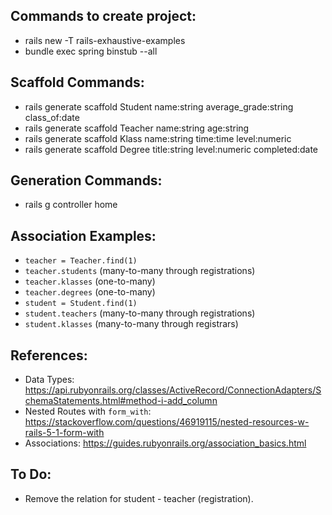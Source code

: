 ## Commands to create project:
* rails new -T rails-exhaustive-examples
* bundle exec spring binstub --all

## Scaffold Commands:
* rails generate scaffold Student name:string average_grade:string class_of:date
* rails generate scaffold Teacher name:string age:string
* rails generate scaffold Klass name:string time:time level:numeric
* rails generate scaffold Degree title:string level:numeric completed:date

## Generation Commands:
* rails g controller home

## Association Examples:
* `teacher = Teacher.find(1)`
* `teacher.students` (many-to-many through registrations)
* `teacher.klasses` (one-to-many)
* `teacher.degrees` (one-to-many)
* `student = Student.find(1)`
* `student.teachers` (many-to-many through registrations)
* `student.klasses` (many-to-many through registrars)

## References:
* Data Types: https://api.rubyonrails.org/classes/ActiveRecord/ConnectionAdapters/SchemaStatements.html#method-i-add_column
* Nested Routes with `form_with`: https://stackoverflow.com/questions/46919115/nested-resources-w-rails-5-1-form-with
* Associations: https://guides.rubyonrails.org/association_basics.html

## To Do:
* Remove the relation for student - teacher (registration).